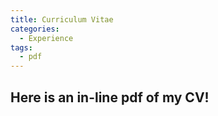 ```yaml
---
title: Curriculum Vitae
categories:
  - Experience
tags:
  - pdf
---
```

## Here is an in-line pdf of my CV!

<div id="adobe-dc-view" style="width: 800px;"></div>
<script src="https://documentcloud.adobe.com/view-sdk/main.js"></script>
<script type="text/javascript">
	document.addEventListener("adobe_dc_view_sdk.ready", function(){ 
		var adobeDCView = new AdobeDC.View({clientId: "120a89caa7ca4a06a162ebfcad1b41f9", divId: "adobe-dc-view"});
		adobeDCView.previewFile({
			content:{location: {url: "https://awikner.github.io/assets/images/CV_UMCP_updated.pdf"}},
			metaData:{fileName: "CV_UMCP_updated.pdf"}
		}, {embedMode: "IN_LINE"});
	});
</script>
